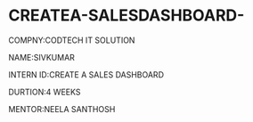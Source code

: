 # CREATEA-SALESDASHBOARD-

COMPNY:CODTECH IT SOLUTION

NAME:SIVKUMAR

INTERN ID:CREATE A SALES DASHBOARD

DURTION:4 WEEKS

MENTOR:NEELA SANTHOSH

